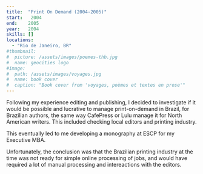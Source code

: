 ```yaml
---
title:  "Print On Demand (2004-2005)"
start:   2004
end:    2005
year:   2004
skills: []
locations:
  - "Rio de Janeiro, BR"
#thumbnail:
#  picture: /assets/images/poemes-thb.jpg
#  name: geocities logo
#image:
#  path: /assets/images/voyages.jpg
#  name: book cover
#  caption: "Book cover from 'voyages, poèmes et textes en prose'"
---
```

Following my experience editing and publishing, I decided to investigate if it would be possible and lucrative to
manage print-on-demand in Brazil, for Brazilian authors, the same way CafePress or Lulu manage it for North American
writers. This included checking local editors and printing industry.

This eventually led to me developing a monography at ESCP for my Executive MBA.

Unfortunately, the conclusion was that the Brazilian printing industry at the time was not ready for simple online
processing of jobs, and would have required a lot of manual processing and intereactions with the editors.

